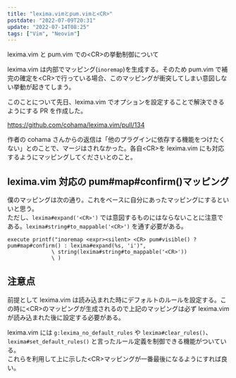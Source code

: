 ```yaml
---
title: "lexima.vimとpum.vimと<CR>"
postdate: "2022-07-09T20:31"
update: "2022-07-14T08:25"
tags: ["Vim", "Neovim"]
---
```


lexima.vim と pum.vim での\<CR\>の挙動制御について

lexima.vim は内部でマッピング(`inoremap`)を生成する。そのため pum.vim で補完の確定を\<CR\>で行っている場合、このマッピングが衝突してしまい意図しない挙動が起きてしまう。

このことについて先日、lexima.vim でオプションを設定することで解決できるようにする PR を作成した。

https://github.com/cohama/lexima.vim/pull/134

作者の cohama さんからの返信は「他のプラグインに依存する機能をつけたくない」とのことで、マージはされなかった。各自\<CR\>を lexima.vim にも対応するようにマッピングしてくださいとのこと。

## lexima.vim 対応の pum#map#confirm()マッピング

僕のマッピングは次の通り。これをベースに自分にあったマッピングにするといいと思う。  
ただし、`lexima#expand('<CR>')` では意図するものにはならないことに注意である。`lexima#string#to_mappable('<CR>')` を通す必要がある。

```vim
execute printf("inoremap <expr><silent> <CR> pum#visible() ? pum#map#confirm() : lexima#expand(%s, 'i')",
              \ string(lexima#string#to_mappable('<CR>'))
              \ )
```

## 注意点

前提として lexima.vim は読み込まれた時にデフォルトのルールを設定する。この時に\<CR\>のマッピングが生成されるので上記のマッピングは必ず lexima.vim が読み込まれた後に設定する必要がある。

lexima.vim には `g:lexima_no_default_rules` や `lexima#clear_rules()`、`lexima#set_default_rules()` と言ったルール定義を制御できる機能がついている。  
これらを利用して上に示した\<CR\>マッピングが一番最後になるようにすれば良い。
